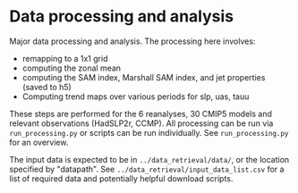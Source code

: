 Data processing and analysis
=============================

Major data processing and analysis. The processing here involves:

  - remapping to a 1x1 grid
  - computing the zonal mean
  - computing the SAM index, Marshall SAM index, and jet properties (saved to h5)
  - Computing trend maps over various periods for slp, uas, tauu
  
These steps are performed for the 6 reanalyses, 30 CMIP5 models and relevant 
observations (HadSLP2r, CCMP). All processing can be run via `run_processing.py` 
or scripts can be run individually. See `run_processing.py` for an overview.

The input data is expected to be in `../data_retrieval/data/`, or the location 
specified by "datapath". See `../data_retrieval/input_data_list.csv` for a list 
of required data and potentially helpful download scripts.


  



